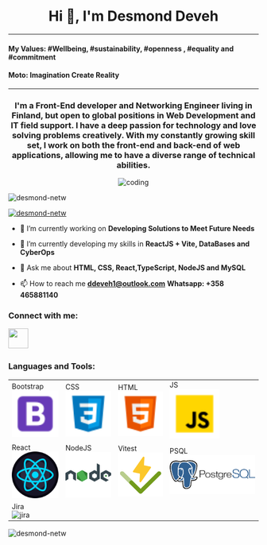 <h1 align="center">Hi 👋, I'm Desmond Deveh</h1>
<hr>
<h4>My Values: #Wellbeing, #sustainability, #openness , #equality and #commitment  </h4>
<h4> Moto: Imagination Create Reality </h4>
<hr>
<h3 align="center">
  I'm a Front-End developer and Networking Engineer living in Finland, but open to global positions in Web Development and IT field support. 
  I have a deep passion for technology and love solving problems creatively. 
  With my constantly growing skill set, I work on both the front-end and back-end of web applications, 
  allowing me to have a diverse range of technical abilities.
</h3>

<!-- Corrected Image -->
<p align="center">
  <img 
    alt="coding" 
    width="300" 
    src="https://media.giphy.com/media/L1R1tvI9svkIWwpVYr/giphy.gif"
  />
</p>

<p align="left">
  <img 
    src="https://komarev.com/ghpvc/?username=desmond-netw&label=Profile%20views&color=0e75b6&style=flat" 
    alt="desmond-netw" 
  />
</p>

<p align="left">
  <a href="https://github.com/ryo-ma/github-profile-trophy">
    <img 
      src="https://github-profile-trophy.vercel.app/?username=desmond-netw" 
      alt="desmond-netw" 
    />
  </a>
</p>

- 🔭 I’m currently working on **Developing Solutions to Meet Future Needs**

- 🌱 I’m currently developing my skills in **ReactJS + Vite, DataBases and CyberOps**

- 💬 Ask me about **HTML, CSS, React,TypeScript, NodeJS and MySQL**

- 📫 How to reach me **ddeveh1@outlook.com** **Whatsapp: +358 465881140**

<h3 align="left">Connect with me:</h3>
<p align="left">
  <!-- Add social media links if any -->
  <a class="whatsapp-btn" target="_blank" href="https://wa.me/358465881140">
     <img
       src="[https://icons8.it/icon/16733/whatsapp.svg](https://www.google.com/url?sa=i&url=https%3A%2F%2Fwww.pngplay.com%2Fimage%2F322512&psig=AOvVaw22-LFDXLDQux5CtNcsETLn&ust=1735724117059000&source=images&cd=vfe&opi=89978449&ved=0CBQQjRxqFwoTCMi4q77a0YoDFQAAAAAdAAAAABAE)"
       target="_blank"
       alter="whatsapp"
       width= "40"
       height="40"
       />
  </a>
</p>

<h3 align="left">Languages and Tools:</h3>
<p align="left">
  <table> 
     <tr>
        <td>Bootstrap<br><img src="https://github.com/Desmond-netw/desmondNetw/blob/main/icons/bootstrap.png" width="100" title="BootStrap"></td>
        <td>CSS<br><img src="https://github.com/Desmond-netw/desmondNetw/blob/main/icons/css.png" width="100" title="CSS"></td>
        <td>HTML<br><img src="https://github.com/Desmond-netw/desmondNetw/blob/main/icons/html.png" width="100" title="html"></td>
        <td>JS<br><img src="https://github.com/Desmond-netw/desmondNetw/blob/main/icons/js.png" width="100" title="js"></td>
      </tr>
      <tr>
        <td>React<br><img src="https://github.com/Desmond-netw/desmondNetw/blob/main/icons/react.png" width="100" title="BootStrap"></td>
        <td>NodeJS<br><img src="https://github.com/Desmond-netw/desmondNetw/blob/main/icons/node.png" width="100" title="node"></td>
        <td>Vitest<br><img src="https://github.com/Desmond-netw/desmondNetw/blob/main/icons/vite.png" width="100" title="CSS"></td>
        <td>PSQL<br><img src="https://github.com/Desmond-netw/desmondNetw/blob/main/icons/psql.png" width="200" title="psql"></td>
      </tr>
      <tr>
        <td>Jira<br><img src="https://github.com/Desmond-netw/desmondNetw/blob/main/icons/jira.png" width="200" title="jira"></td>
      </tr>

  </table>
  <!-- Repeat for other icons -->
</p>

<!-- GitHub Stats -->
<p>
  <img 
    align="center" 
    src="https://github-readme-stats.vercel.app/api/top-langs?username=desmond-netw&show_icons=true&locale=en&layout=compact" 
    alt="desmond-netw" 
  />
</p>
